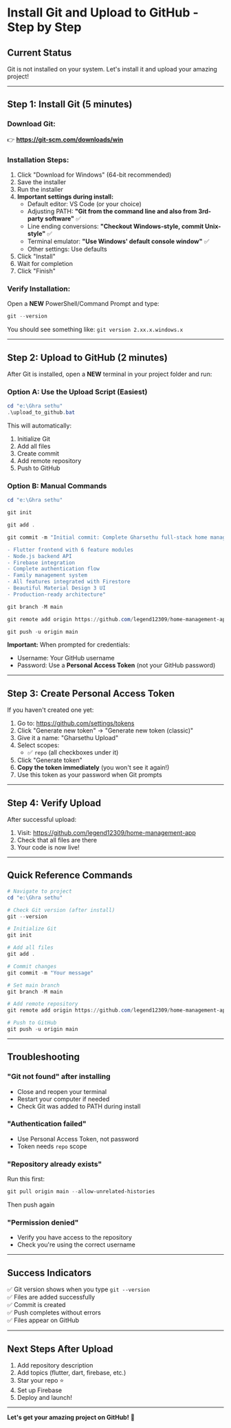 # Install Git and Upload to GitHub - Step by Step

## Current Status
Git is not installed on your system. Let's install it and upload your amazing project!

---

## Step 1: Install Git (5 minutes)

### Download Git:
👉 **https://git-scm.com/downloads/win**

### Installation Steps:
1. Click "Download for Windows" (64-bit recommended)
2. Save the installer
3. Run the installer
4. **Important settings during install:**
   - Default editor: VS Code (or your choice)
   - Adjusting PATH: **"Git from the command line and also from 3rd-party software"** ✅
   - Line ending conversions: **"Checkout Windows-style, commit Unix-style"** ✅
   - Terminal emulator: **"Use Windows' default console window"** ✅
   - Other settings: Use defaults
5. Click "Install"
6. Wait for completion
7. Click "Finish"

### Verify Installation:
Open a **NEW** PowerShell/Command Prompt and type:
```powershell
git --version
```

You should see something like: `git version 2.xx.x.windows.x`

---

## Step 2: Upload to GitHub (2 minutes)

After Git is installed, open a **NEW** terminal in your project folder and run:

### Option A: Use the Upload Script (Easiest)
```powershell
cd "e:\Ghra sethu"
.\upload_to_github.bat
```

This will automatically:
1. Initialize Git
2. Add all files
3. Create commit
4. Add remote repository
5. Push to GitHub

### Option B: Manual Commands
```powershell
cd "e:\Ghra sethu"

git init

git add .

git commit -m "Initial commit: Complete Gharsethu full-stack home management app

- Flutter frontend with 6 feature modules
- Node.js backend API  
- Firebase integration
- Complete authentication flow
- Family management system
- All features integrated with Firestore
- Beautiful Material Design 3 UI
- Production-ready architecture"

git branch -M main

git remote add origin https://github.com/legend12309/home-management-app.git

git push -u origin main
```

**Important:** When prompted for credentials:
- Username: Your GitHub username
- Password: Use a **Personal Access Token** (not your GitHub password)

---

## Step 3: Create Personal Access Token

If you haven't created one yet:

1. Go to: https://github.com/settings/tokens
2. Click "Generate new token" → "Generate new token (classic)"
3. Give it a name: "Gharsethu Upload"
4. Select scopes:
   - ✅ `repo` (all checkboxes under it)
5. Click "Generate token"
6. **Copy the token immediately** (you won't see it again!)
7. Use this token as your password when Git prompts

---

## Step 4: Verify Upload

After successful upload:

1. Visit: https://github.com/legend12309/home-management-app
2. Check that all files are there
3. Your code is now live!

---

## Quick Reference Commands

```powershell
# Navigate to project
cd "e:\Ghra sethu"

# Check Git version (after install)
git --version

# Initialize Git
git init

# Add all files
git add .

# Commit changes
git commit -m "Your message"

# Set main branch
git branch -M main

# Add remote repository
git remote add origin https://github.com/legend12309/home-management-app.git

# Push to GitHub
git push -u origin main
```

---

## Troubleshooting

### "Git not found" after installing
- Close and reopen your terminal
- Restart your computer if needed
- Check Git was added to PATH during install

### "Authentication failed"
- Use Personal Access Token, not password
- Token needs `repo` scope

### "Repository already exists"
Run this first:
```powershell
git pull origin main --allow-unrelated-histories
```
Then push again

### "Permission denied"
- Verify you have access to the repository
- Check you're using the correct username

---

## Success Indicators

✅ Git version shows when you type `git --version`  
✅ Files are added successfully  
✅ Commit is created  
✅ Push completes without errors  
✅ Files appear on GitHub  

---

## Next Steps After Upload

1. Add repository description
2. Add topics (flutter, dart, firebase, etc.)
3. Star your repo ⭐
4. Set up Firebase
5. Deploy and launch!

---

**Let's get your amazing project on GitHub!** 🚀

